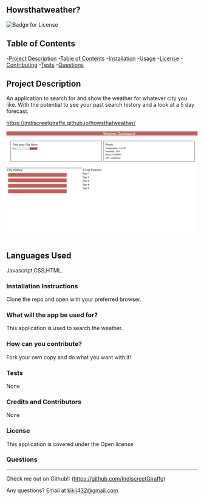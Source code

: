 ## Howsthatweather?

  ![Badge for License](https://img.shields.io/badge/license-Open-informational)
  
  ## Table of Contents
  -[Project Description](#projectDescription)
  -[Table of Contents](#tableofContents)
  -[Installation](#installation)
  -[Usage](#usage)
  -[License](#license)
  -[Contributing](#contributing)
  -[Tests](#tests)
  -[Questions](#questions)


  ## Project Description 
  An application to search for and show the weather for whatever city you like. With the potential to see your past search history and a look at a 5 day forecast.
  
 https://indiscreetgiraffe.github.io/howsthatweather/

  
  <img src = "./assets/images/image.jpg">
  
 
  ## Languages Used 
  Javascript,CSS,HTML.

  ### Installation Instructions
  Clone the repo and open with your preferred browser.

  ### What will the app be used for? 
  This application is used to search the weather.

  ### How can you contribute?
  Fork your own copy and do what you want with it!

  ### Tests 
  None

  ### Credits and Contributors 
  None

  ### License
  This application is covered under the Open license
  

  ### Questions
  -------------------------------------------------------------------------------------------------------
  
  Check me out on Github!: (https://github.com/IndiscreetGiraffe) 
  
  Any questions? Email at kikij432@gmail.com
